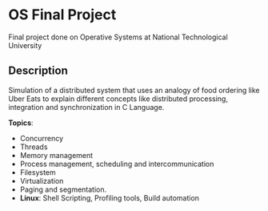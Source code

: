 # OS Final Project
Final project done on Operative Systems at National Technological University

## Description
Simulation of a distributed system that uses an analogy of food ordering like Uber Eats to explain different concepts like distributed processing, integration and synchronization in C Language.

**Topics**: 

* Concurrency
* Threads 
* Memory management
* Process management, scheduling and intercommunication
* Filesystem
* Virtualization
* Paging and segmentation.
* **Linux**: Shell Scripting, Profiling tools, Build automation 
